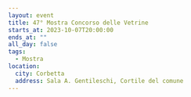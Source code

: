 ```yaml
---
layout: event
title: 47° Mostra Concorso delle Vetrine
starts_at: 2023-10-07T20:00:00
ends_at: ""
all_day: false
tags:
  - Mostra
location:
  city: Corbetta
  address: Sala A. Gentileschi, Cortile del comune
---
```

